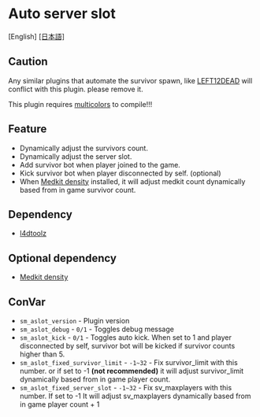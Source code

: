 # Auto server slot

[English] [[日本語]](README_JA.md)

## Caution

Any similar plugins that automate the survivor spawn, like [LEFT12DEAD](https://forums.alliedmods.net/showthread.php?t=126857) will conflict with this plugin. please remove it.

This plugin requires [multicolors](https://github.com/Bara/Multi-Colors) to compile!!!

## Feature

* Dynamically adjust the survivors count.
* Dynamically adjust the server slot.
* Add survivor bot when player joined to the game.
* Kick survivor bot when player disconnected by self. (optional)
* When [Medkit density](https://forums.alliedmods.net/showpost.php?p=2745397&postcount=5) installed, it will adjust medkit count dynamically based from in game survivor count.

## Dependency

* [l4dtoolz](https://github.com/Accelerator74/l4dtoolz/releases)

## Optional dependency

* [Medkit density](https://forums.alliedmods.net/showpost.php?p=2745397&postcount=5)

## ConVar

* `sm_aslot_version` - Plugin version
* `sm_aslot_debug` - `0/1` - Toggles debug message
* `sm_aslot_kick` - `0/1` - Toggles auto kick. When set to 1 and player disconnected by self, survivor bot will be kicked if survivor counts higher than 5.
* `sm_aslot_fixed_survivor_limit` - `-1~32` - Fix survivor_limit with this number. or if set to -1 **(not recommended)** it will adjust survivor_limit dynamically based from in game player count.
* `sm_aslot_fixed_server_slot` - `-1~32` - Fix sv_maxplayers with this number. If set to -1 It will adjust sv_maxplayers dynamically based from in game player count + 1  

